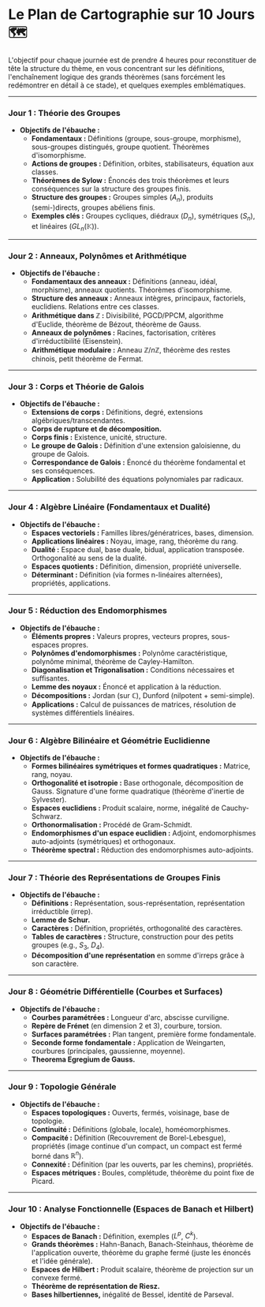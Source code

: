 # Le Plan de Cartographie sur 10 Jours 🗺️

L'objectif pour chaque journée est de prendre 4 heures pour reconstituer de tête la structure du thème, en vous concentrant sur les définitions, l'enchaînement logique des grands théorèmes (sans forcément les redémontrer en détail à ce stade), et quelques exemples emblématiques.

---

### **Jour 1 : Théorie des Groupes**
* **Objectifs de l'ébauche :**
    * **Fondamentaux :** Définitions (groupe, sous-groupe, morphisme), sous-groupes distingués, groupe quotient. Théorèmes d'isomorphisme.
    * **Actions de groupes :** Définition, orbites, stabilisateurs, équation aux classes.
    * **Théorèmes de Sylow :** Énoncés des trois théorèmes et leurs conséquences sur la structure des groupes finis.
    * **Structure des groupes :** Groupes simples ($A_n$), produits (semi-)directs, groupes abéliens finis.
    * **Exemples clés :** Groupes cycliques, diédraux ($D_n$), symétriques ($S_n$), et linéaires ($GL_n(\mathbb{K})$).

---

### **Jour 2 : Anneaux, Polynômes et Arithmétique**
* **Objectifs de l'ébauche :**
    * **Fondamentaux des anneaux :** Définitions (anneau, idéal, morphisme), anneaux quotients. Théorèmes d'isomorphisme.
    * **Structure des anneaux :** Anneaux intègres, principaux, factoriels, euclidiens. Relations entre ces classes.
    * **Arithmétique dans $\mathbb{Z}$ :** Divisibilité, PGCD/PPCM, algorithme d'Euclide, théorème de Bézout, théorème de Gauss.
    * **Anneaux de polynômes :** Racines, factorisation, critères d'irréductibilité (Eisenstein).
    * **Arithmétique modulaire :** Anneau $\mathbb{Z}/n\mathbb{Z}$, théorème des restes chinois, petit théorème de Fermat.

---

### **Jour 3 : Corps et Théorie de Galois**
* **Objectifs de l'ébauche :**
    * **Extensions de corps :** Définitions, degré, extensions algébriques/transcendantes.
    * **Corps de rupture et de décomposition.**
    * **Corps finis :** Existence, unicité, structure.
    * **Le groupe de Galois :** Définition d'une extension galoisienne, du groupe de Galois.
    * **Correspondance de Galois :** Énoncé du théorème fondamental et ses conséquences.
    * **Application :** Solubilité des équations polynomiales par radicaux.

---

### **Jour 4 : Algèbre Linéaire (Fondamentaux et Dualité)**
* **Objectifs de l'ébauche :**
    * **Espaces vectoriels :** Familles libres/génératrices, bases, dimension.
    * **Applications linéaires :** Noyau, image, rang, théorème du rang.
    * **Dualité :** Espace dual, base duale, bidual, application transposée. Orthogonalité au sens de la dualité.
    * **Espaces quotients :** Définition, dimension, propriété universelle.
    * **Déterminant :** Définition (via formes n-linéaires alternées), propriétés, applications.

---

### **Jour 5 : Réduction des Endomorphismes**
* **Objectifs de l'ébauche :**
    * **Éléments propres :** Valeurs propres, vecteurs propres, sous-espaces propres.
    * **Polynômes d'endomorphismes :** Polynôme caractéristique, polynôme minimal, théorème de Cayley-Hamilton.
    * **Diagonalisation et Trigonalisation :** Conditions nécessaires et suffisantes.
    * **Lemme des noyaux :** Énoncé et application à la réduction.
    * **Décompositions :** Jordan (sur $\mathbb{C}$), Dunford (nilpotent + semi-simple).
    * **Applications :** Calcul de puissances de matrices, résolution de systèmes différentiels linéaires.

---

### **Jour 6 : Algèbre Bilinéaire et Géométrie Euclidienne**
* **Objectifs de l'ébauche :**
    * **Formes bilinéaires symétriques et formes quadratiques :** Matrice, rang, noyau.
    * **Orthogonalité et isotropie :** Base orthogonale, décomposition de Gauss. Signature d'une forme quadratique (théorème d'inertie de Sylvester).
    * **Espaces euclidiens :** Produit scalaire, norme, inégalité de Cauchy-Schwarz.
    * **Orthonormalisation :** Procédé de Gram-Schmidt.
    * **Endomorphismes d'un espace euclidien :** Adjoint, endomorphismes auto-adjoints (symétriques) et orthogonaux.
    * **Théorème spectral :** Réduction des endomorphismes auto-adjoints.

---

### **Jour 7 : Théorie des Représentations de Groupes Finis**
* **Objectifs de l'ébauche :**
    * **Définitions :** Représentation, sous-représentation, représentation irréductible (irrep).
    * **Lemme de Schur.**
    * **Caractères :** Définition, propriétés, orthogonalité des caractères.
    * **Tables de caractères :** Structure, construction pour des petits groupes (e.g., $S_3$, $D_4$).
    * **Décomposition d'une représentation** en somme d'irreps grâce à son caractère.

---

### **Jour 8 : Géométrie Différentielle (Courbes et Surfaces)**
* **Objectifs de l'ébauche :**
    * **Courbes paramétrées :** Longueur d'arc, abscisse curviligne.
    * **Repère de Frénet** (en dimension 2 et 3), courbure, torsion.
    * **Surfaces paramétrées :** Plan tangent, première forme fondamentale.
    * **Seconde forme fondamentale :** Application de Weingarten, courbures (principales, gaussienne, moyenne).
    * **Theorema Egregium de Gauss.**

---

### **Jour 9 : Topologie Générale**
* **Objectifs de l'ébauche :**
    * **Espaces topologiques :** Ouverts, fermés, voisinage, base de topologie.
    * **Continuité :** Définitions (globale, locale), homéomorphismes.
    * **Compacité :** Définition (Recouvrement de Borel-Lebesgue), propriétés (image continue d'un compact, un compact est fermé borné dans $\mathbb{R}^n$).
    * **Connexité :** Définition (par les ouverts, par les chemins), propriétés.
    * **Espaces métriques :** Boules, complétude, théorème du point fixe de Picard.

---

### **Jour 10 : Analyse Fonctionnelle (Espaces de Banach et Hilbert)**
* **Objectifs de l'ébauche :**
    * **Espaces de Banach :** Définition, exemples ($L^p$, $C^k$).
    * **Grands théorèmes :** Hahn-Banach, Banach-Steinhaus, théorème de l'application ouverte, théorème du graphe fermé (juste les énoncés et l'idée générale).
    * **Espaces de Hilbert :** Produit scalaire, théorème de projection sur un convexe fermé.
    * **Théorème de représentation de Riesz.**
    * **Bases hilbertiennes,** inégalité de Bessel, identité de Parseval.